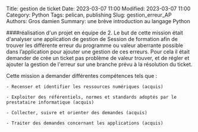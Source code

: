 Title: gestion de ticket
Date: 2023-03-07 11:00
Modified: 2023-03-07 11:00
Category: Python
Tags: pelican, publishing
Slug: gestion_erreur_AP
Authors: Gros damien
Summary: une brève introduction au langage Python

                    
####réalisation d'un projet en équipe de 2.
Le but de cette mission était d'analyser une application de gestion de Session de formation afin de trouver les différente erreur du programme ou valeur aberrante possible dans l’application pour ajouter une gestion de ces erreurs.
Pour cela il était demander de crée un ticket pas problème de valeur trouver, et de régler et ajouter la gestion de l'erreur sur une branche prévu à la résolution du ticket.

Cette mission a demander différentes compétences tels que :

	- Recenser et identifier les ressources numériques (acquis)
	
	- Exploiter des référentiels, normes et standards adoptés par le prestataire informatique (acquis)
	
    - Collecter, suivre et orienter des demandes (acquis)
    
    - Traiter des demandes concernant les applications (acquis)
